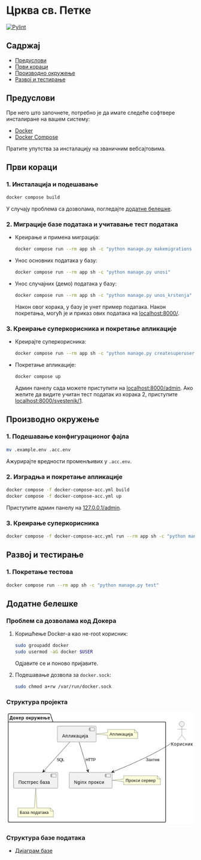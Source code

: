 # Црква св. Петке

[![Pylint](https://github.com/zenariworks/crkva/actions/workflows/pylint.yml/badge.svg?branch=main)](https://github.com/zenariworks/crkva/actions/workflows/pylint.yml)

## Садржај

- [Предуслови](#предуслови)
- [Први кораци](#први-кораци)
- [Производно окружење](#производно-окружење)
- [Развој и тестирање](#развој-и-тестирање)

## Предуслови

Пре него што започнете, потребно је да имате следеће софтвере инсталиране на вашем систему:

- [Docker](https://www.docker.com/products/docker-desktop)
- [Docker Compose](https://docs.docker.com/compose/install/)

Пратите упутства за инсталацију на званичним вебсајтовима.

## Први кораци

### 1. Инсталација и подешавање

   ```bash
   docker compose build
   ```

   У случају проблема са дозволама, погледајте [додатне белешке](#додатне-белешке).

### 2. Миграције базе података и учитавање тест података

- Креирање и примена миграција:

   ```bash
   docker compose run --rm app sh -c "python manage.py makemigrations && python manage.py migrate"
   ```

- Унос основних података у базу:

   ```bash
   docker compose run --rm app sh -c "python manage.py unosi"
   ```

- Унос случајних (демо) података у базу:

    ```bash
    docker compose run --rm app sh -c "python manage.py unos_krstenja"
    ```

   Након овог корака, у базу је унет пример података.
   Након покретања, могућ је и приказ ових података на [localhost:8000/](localhost:8000/).

### 3. Креирање суперкорисника и покретање апликације

- Креирајте суперкорисника:

   ```bash
   docker compose run --rm app sh -c "python manage.py createsuperuser"
   ```

- Покретање апликације:

   ```bash
   docker compose up
   ```

   Админ панелу сада можете приступити на [localhost:8000/admin](localhost:8000/admin).
   Ако желите да видите учитан тест податак из корака 2, приступите [localhost:8000/svestenik/1](localhost:8000/svestenik/1).

## Производно окружење

### 1. Подешавање конфигурационог фајла

   ```bash
   mv .example.env .acc.env
   ```

   Ажурирајте вредности променљивих у `.acc.env`.

### 2. Изградња и покретање апликације

   ```bash
   docker compose -f docker-compose-acc.yml build
   docker compose -f docker-compose-acc.yml up
   ```

   Приступите админ панелу на [127.0.0.1/admin](127.0.0.1/admin).

### 3. Креирање суперкорисника

   ```bash
   docker compose -f docker-compose-acc.yml run --rm app sh -c "python manage.py createsuperuser"
   ```

## Развој и тестирање

### 1. Покретање тестова

   ```bash
   docker compose run --rm app sh -c "python manage.py test"
   ```

## Додатне белешке

### Проблем са дозволама код Докера

1. Коришћење Docker-а као не-root корисник:

   ```bash
   sudo groupadd docker
   sudo usermod -aG docker $USER
   ```

   Одјавите се и поново пријавите.

2. Подешавање дозвола за `docker.sock`:

   ```bash
   sudo chmod a+rw /var/run/docker.sock
   ```

### Структура пројекта

![Alt text](docs/structure.png)

### Структура базе података

- [Дијаграм базе](https://dbdiagram.io/d/65319d89ffbf5169f00f803f)
